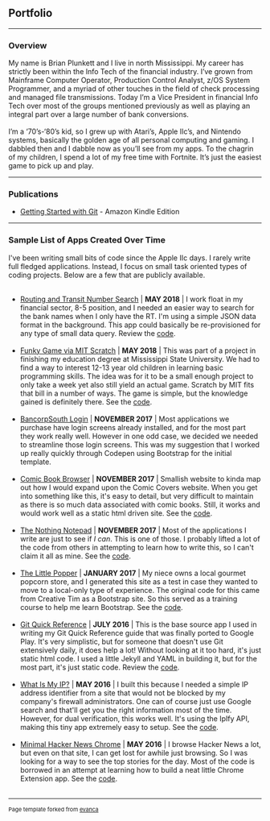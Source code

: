 ## Portfolio

---

### Overview

My name is Brian Plunkett and I live in north Mississippi. My career has strictly been within the Info Tech of the financial industry. I’ve grown from Mainframe Computer Operator, Production Control Analyst, z/OS System Programmer, and a myriad of other touches in the field of check processing and managed file transmissions. Today I’m a Vice President in financial Info Tech over most of the groups mentioned previously as well as playing an integral part over a large number of bank conversions.
<br/><br/>
I’m a ‘70’s-‘80’s kid, so I grew up with Atari’s, Apple IIc’s, and Nintendo systems, basically the golden age of all personal computing and gaming. I dabbled then and I dabble now as you’ll see from my apps. To the chagrin of my children, I spend a lot of my free time with Fortnite. It’s just the easiest game to pick up and play.

---

### Publications

- [Getting Started with Git](https://amzn.to/3a3XIb4) - Amazon Kindle Edition


---

### Sample List of Apps Created Over Time
I've been writing small bits of code since the Apple IIc days.  I rarely write full fledged applications.  Instead, I focus on small task oriented types of coding projects.  Below are a few that are publicly available.
<br/><br/>
- [Routing and Transit Number Search](http://bridnap.github.io/rtsearch) | **MAY 2018** | I work float in my financial sector, 8-5 position, and I needed an easier way to search for the bank names when I only have the RT. I'm using a simple JSON data format in the background.  This app could basically be re-provisioned for any type of small data query.  Review the [code](https://github.com/bridnap/rtsearch).
<br/><br/>    	
- [Funky Game via MIT Scratch](https://scratch.mit.edu/projects/213588312) | **MAY 2018** | This was part of a project in finishing my education degree at Mississippi State University.  We had to find a way to interest 12-13 year old children in learning basic programming skills.  The idea was for it to be a small enough project to only take a week yet also still yield an actual game.  Scratch by MIT fits that bill in a number of ways.  The game is simple, but the knowledge gained is definitely there.  See the [code](https://scratch.mit.edu/projects/213588312/editor).
<br/><br/> 				
- [BancorpSouth Login](https://codepen.io/bridnap/pen/wPqPzr) | **NOVEMBER 2017** | Most applications we purchase have login screens already installed, and for the most part they work really well.  However in one odd case, we decided we needed to streamline those login screens.  This was my suggestion that I worked up really quickly through Codepen using Bootstrap for the initial template.
<br/><br/>
- [Comic Book Browser](https://bridnap.github.io/comicbrowser) | **NOVEMBER 2017** | Smallish website to kinda map out how I would expand upon the Comic Covers website.  When you get into something like this, it's easy to detail, but very difficult to maintain as there is so much data associated with comic books.  Still, it works and would work well as a static html driven site.  See the [code](https://github.com/bridnap/comicbrowser). 
<br/><br/>		    
- [The Nothing Notepad](https://bridnap.github.io/notepad) | **NOVEMBER 2017** | Most of the applications I write are just to see if <i>I can</i>.  This is one of those.  I probably lifted a lot of the code from others in attempting to learn how to write this, so I can't claim it all as mine.  See the [code](https://github.com/bridnap/notepad).
<br/><br/>				
- [The Little Popper](https://bridnap.github.io/little-popper) | **JANUARY 2017** | My niece owns a local gourmet popcorn store, and I generated this site as a test in case they wanted to move to a local-only type of experience.  The original code for this came from Creative Tim as a Bootstrap site.  So this served as a training course to help me learn Bootstrap.  See the [code](https://github.com/bridnap/little-popper).
<br/><br/>				
- [Git Quick Reference](http://bridnap.github.io/git-ref) | **JULY 2016** | This is the base source app I used in writing my Git Quick Reference guide that was finally ported to Google Play. It's very simplistic, but for someone that doesn't use Git extensively daily, it does help a lot!  Without looking at it too hard, it's just static html code.  I used a little Jekyll and YAML in building it, but for the most part, it's just static code.  Review the [code](https://github.com/bridnap/git-ref).
<br/><br/>				
- [What Is My IP?](http://bridnap.github.io/whatismyip) | **MAY 2016** | I built this because I needed a simple IP address identifier from a site that would not be blocked by my company's firewall administrators. One can of course just use Google search and that'll get you the right information most of the time. However, for dual verification, this works well.  It's using the IpIfy API, making this tiny app extremely easy to setup.  See the [code](https://github.com/bridnap/whatismyip).
<br/><br/>    	
- [Minimal Hacker News Chrome](https://chrome.google.com/webstore/detail/minimal-hacker-news/jgijakambklliabpigfklccjjpinnloi) | **MAY 2016** | I browse Hacker News a lot, but even on that site, I can get lost for awhile just browsing.  So I was looking for a way to see the top stories for the day. Most of the code is borrowed in an attempt at learning how to build a neat little Chrome Extension app.  See the [code](https://github.com/bridnap/hnchrome).
<br/><br/>
---
<p style="font-size:11px">Page template forked from <a href="https://github.com/evanca/quick-portfolio">evanca</a></p>
<!-- Remove above link if you don't want to attibute -->
